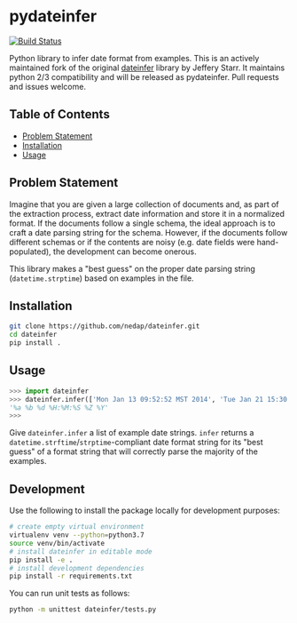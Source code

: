 pydateinfer
===========

[![Build Status](https://semaphoreci.com/api/v1/nedap-healthcare/dateinfer/branches/master/shields_badge.svg)](https://semaphoreci.com/nedap-healthcare/dateinfer)

Python library to infer date format from examples.  This is an actively
 maintained fork of the original [dateinfer](https://github.com/jeffreystarr/dateinfer)
 library by Jeffery Starr.  It maintains python 2/3 compatibility and
 will be released as pydateinfer.  Pull requests and issues welcome.

Table of Contents
-----------------

* [Problem Statement](#problem-statement)
* [Installation](#installation)
* [Usage](#usage)

<a name="problem-statement"></a>Problem Statement
-------------------------------------------------

Imagine that you are given a large collection of documents and, as part of the extraction process, extract date information and store it in a normalized format.
If the documents follow a single schema, the ideal approach is to craft a date parsing string for the schema.
However, if the documents follow different schemas or if the contents are noisy (e.g. date fields were hand-populated), the development can become onerous.

This library makes a "best guess" on the proper date parsing string (`datetime.strptime`) based on examples in
the file.

<a name="installation"></a>Installation
---------------------------------------

````sh
git clone https://github.com/nedap/dateinfer.git
cd dateinfer
pip install .
````

<a name="usage"></a>Usage
-------------------------

````Python
>>> import dateinfer
>>> dateinfer.infer(['Mon Jan 13 09:52:52 MST 2014', 'Tue Jan 21 15:30:00 EST 2014'])
'%a %b %d %H:%M:%S %Z %Y'
>>>
````

Give `dateinfer.infer` a list of example date strings. `infer` returns a `datetime.strftime`/`strptime`-compliant
date format string for its "best guess" of a format string that will correctly parse the majority of the examples.


<a name="development"></a>Development
---------------------------------------

Use the following to install the package locally for development purposes:

````sh
# create empty virtual environment
virtualenv venv --python=python3.7
source venv/bin/activate
# install dateinfer in editable mode
pip install -e .
# install development dependencies
pip install -r requirements.txt
````

You can run unit tests as follows:

```sh
python -m unittest dateinfer/tests.py
```
